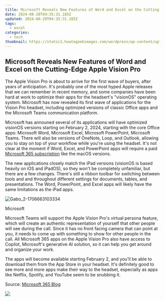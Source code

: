 ```yaml
---
title: Microsoft Reveals New Features of Word and Excel on the Cutting-Edge Apple Vision Pro
date: 2024-08-28T04:35:31.185Z
updated: 2024-08-29T04:35:31.185Z
tags:
  - excel
categories:
  - tech
thumbnail: https://static1.howtogeekimages.com/wordpress/wp-content/uploads/2024/01/microsoft-365-vision-pro.jpg
---
```


## Microsoft Reveals New Features of Word and Excel on the Cutting-Edge Apple Vision Pro

The Apple Vision Pro is about to arrive for the first wave of buyers, after years of anticipation. It's probably one of the most hyped Apple releases that we can remember in recent memory, and some companies have been hard at work to optimize their apps for the headsert's "visionOS" operating system. Microsoft has now revealed its first wave of applications for the Vision Pro headset, including optimized versions of classic Office apps and the Microsoft Teams communication platform.

 Microsoft has announed several of its applications will have optimized visionOS versions starting on February 2, 2024, starting with the core Office apps: Microsoft Word, Microsoft Excel, Microsoft PowerPoint, Microsoft Teams. There will also be versions of OneNote, Loop, and Outlook, allowing you to stay on top of your workflow while you're using the headset. It's not clear at the moment if Word, Excel, and PowerPoint apps will require a paid [Microsoft 365 subscription](https://some-skills.techidaily.com/updated-the-10-premier-online-church-service-providers/) like the macOS versions.

 The new applications closely match the iPad versions (visionOS is based heavily on iOS and iPadOS), so they won't be completely unfamiliar, but there are a few changes. There's still a ribbon toolbar for switching between tools and and throughout different settings for documents, tables, and presentations. The Word, PowerPoint, and Excel apps will likely have the same limitations as the iPad apps.

![Gabo_2-1706663103334](https://static1.howtogeekimages.com/wordpress/wp-content/uploads/2024/01/gabo_2-1706663103334.png) 

Microsoft

 Microsoft Teams will support the Apple Vision Pro's virtual persona feature, which will create an authentic representation of yourself that other people will see during the call. Since it has no front facing camera that can point at you, it needs to come up with something to show for other people in the call. All Microsoft 365 apps on the Apple Vision Pro also have access to Copilot, Microsoft's generative AI solution, so it can help you get around and organize your work.

 The apps will become available starting February 2, and you'll be able to download them from the App Store in your headset. It's definitely good to see more and more apps make their way to the headset, especially as apps like Netflix, Spotify, and YouTube seem to be snubbing it.

 Source: [Microsoft 365 Blog](https://techcommunity.microsoft.com/t5/microsoft-365-blog/announcing-microsoft-365-apps-available-on-apple-vision-pro/ba-p/4042505)

<ins class="adsbygoogle"
     style="display:block"
     data-ad-format="autorelaxed"
     data-ad-client="ca-pub-7571918770474297"
     data-ad-slot="1223367746"></ins>



<ins class="adsbygoogle"
     style="display:block"
     data-ad-client="ca-pub-7571918770474297"
     data-ad-slot="8358498916"
     data-ad-format="auto"
     data-full-width-responsive="true"></ins>



<!-- affiliate ads begin -->
<a href="https://secure.2checkout.com/order/checkout.php?PRODS=4615471&QTY=1&AFFILIATE=108875&CART=1"><img src="https://images.wondershare.com/affiliate-image/affiliate_banners_en/max_782x90.png" border="0"></a>
<!-- affiliate ads end -->